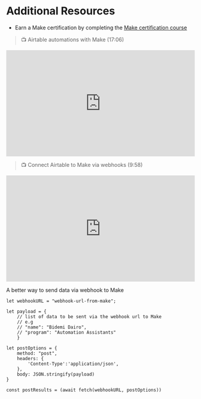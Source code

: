 # Additional Resources

- Earn a Make certification by completing the [Make certification course](https://academy.make.com/?_gl=1*16yoq7j*_ga*NjAxNTE3NzQ5LjE3MDQzNzMyNjI.*_ga_MY0CJTCDSF*MTcwOTc0MjIxMS45LjAuMTcwOTc0MjIxMS42MC4wLjA.)

> 📺 Airtable automations with Make (17:06)

<div style="position: relative; padding-bottom: 56.25%; height: 0;"><iframe width="560" height="315" src="https://www.youtube.com/embed/Lpstnt0B9vA" title="[Tutorial] Airtable Automations with Make" frameborder="0" allow="accelerometer; autoplay; clipboard-write; encrypted-media; gyroscope; picture-in-picture; web-share" allowfullscreen style="position: absolute; top: 0; left: 0; width: 100%; height: 100%;"></iframe></div>

> 📺 Connect Airtable to Make via webhooks (9:58)

<div style="position: relative; padding-bottom: 56.25%; height: 0;"><iframe width="560" height="315" src="https://www.youtube.com/embed/H6kQcMzoicA" title="Connect Airtable Automations to Make.com... like a boss" frameborder="0" allow="accelerometer; autoplay; clipboard-write; encrypted-media; gyroscope; picture-in-picture; web-share" allowfullscreen style="position: absolute; top: 0; left: 0; width: 100%; height: 100%;"></iframe></div>

A better way to send data via webhook to Make

```
let webhookURL = "webhook-url-from-make";

let payload = {
    // list of data to be sent via the webhook url to Make
    // e.g 
    // "name": "Bidemi Dairo",
    // "program": "Automation Assistants"
    }

let postOptions = {
    method: "post",
    headers: {
        'Content-Type':'application/json',
    },
    body: JSON.stringify(payload)
}

const postResults = (await fetch(webhookURL, postOptions))

```